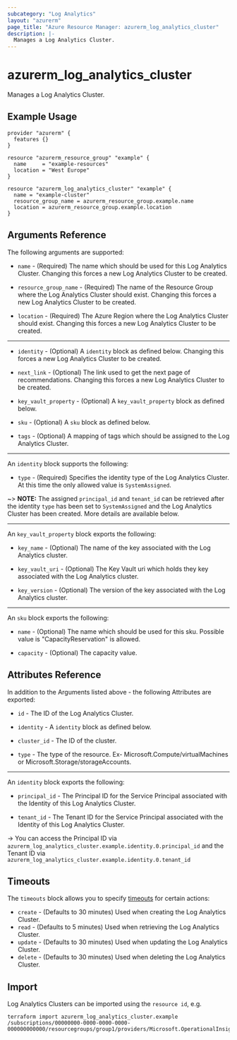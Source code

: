 ```yaml
---
subcategory: "Log Analytics"
layout: "azurerm"
page_title: "Azure Resource Manager: azurerm_log_analytics_cluster"
description: |-
  Manages a Log Analytics Cluster.
---
```


# azurerm_log_analytics_cluster

Manages a Log Analytics Cluster.

## Example Usage

```hcl
provider "azurerm" {
  features {}
}

resource "azurerm_resource_group" "example" {
  name     = "example-resources"
  location = "West Europe"
}

resource "azurerm_log_analytics_cluster" "example" {
  name = "example-cluster"
  resource_group_name = azurerm_resource_group.example.name
  location = azurerm_resource_group.example.location
}
```

## Arguments Reference

The following arguments are supported:

* `name` - (Required) The name which should be used for this Log Analytics Cluster. Changing this forces a new Log Analytics Cluster to be created.

* `resource_group_name` - (Required) The name of the Resource Group where the Log Analytics Cluster should exist. Changing this forces a new Log Analytics Cluster to be created.

* `location` - (Required) The Azure Region where the Log Analytics Cluster should exist. Changing this forces a new Log Analytics Cluster to be created.

---

* `identity` - (Optional)  A `identity` block as defined below. Changing this forces a new Log Analytics Cluster to be created.

* `next_link` - (Optional) The link used to get the next page of recommendations. Changing this forces a new Log Analytics Cluster to be created.

* `key_vault_property` - (Optional)  A `key_vault_property` block as defined below.

* `sku` - (Optional)  A `sku` block as defined below.

* `tags` - (Optional) A mapping of tags which should be assigned to the Log Analytics Cluster.

---

An `identity` block supports the following:

* `type` - (Required) Specifies the identity type of the Log Analytics Cluster. At this time the only allowed value is `SystemAssigned`.

~> **NOTE:** The assigned `principal_id` and `tenant_id` can be retrieved after the identity `type` has been set to `SystemAssigned` and the Log Analytics Cluster has been created. More details are available below.

---

An `key_vault_property` block exports the following:

* `key_name` - (Optional) The name of the key associated with the Log Analytics cluster.

* `key_vault_uri` - (Optional) The Key Vault uri which holds they key associated with the Log Analytics cluster.

* `key_version` - (Optional) The version of the key associated with the Log Analytics cluster.

---

An `sku` block exports the following:

* `name` - (Optional) The name which should be used for this sku. Possible value is "CapacityReservation" is allowed.

* `capacity` - (Optional) The capacity value.

## Attributes Reference

In addition to the Arguments listed above - the following Attributes are exported: 

* `id` - The ID of the Log Analytics Cluster.

* `identity` - A `identity` block as defined below.

* `cluster_id` - The ID of the cluster.

* `type` - The type of the resource. Ex- Microsoft.Compute/virtualMachines or Microsoft.Storage/storageAccounts.

---

An `identity` block exports the following:

* `principal_id` - The Principal ID for the Service Principal associated with the Identity of this Log Analytics Cluster.

* `tenant_id` - The Tenant ID for the Service Principal associated with the Identity of this Log Analytics Cluster.

-> You can access the Principal ID via `azurerm_log_analytics_cluster.example.identity.0.principal_id` and the Tenant ID via `azurerm_log_analytics_cluster.example.identity.0.tenant_id`

## Timeouts

The `timeouts` block allows you to specify [timeouts](https://www.terraform.io/docs/configuration/resources.html#timeouts) for certain actions:

* `create` - (Defaults to 30 minutes) Used when creating the Log Analytics Cluster.
* `read` - (Defaults to 5 minutes) Used when retrieving the Log Analytics Cluster.
* `update` - (Defaults to 30 minutes) Used when updating the Log Analytics Cluster.
* `delete` - (Defaults to 30 minutes) Used when deleting the Log Analytics Cluster.

## Import

Log Analytics Clusters can be imported using the `resource id`, e.g.

```shell
terraform import azurerm_log_analytics_cluster.example /subscriptions/00000000-0000-0000-0000-000000000000/resourcegroups/group1/providers/Microsoft.OperationalInsights/clusters/cluster1
```